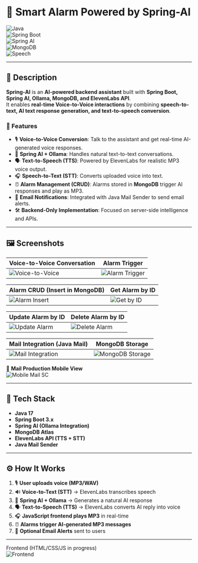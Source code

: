 # 🌟 Smart Alarm Powered by Spring-Al
![Java](https://img.shields.io/badge/Java-17-orange)  
![Spring Boot](https://img.shields.io/badge/Spring%20Boot-3.0-brightgreen?logo=springboot)  
![Spring AI](https://img.shields.io/badge/Spring%20AI-Intelligent%20Apps-6DB33F?logo=spring&logoColor=white)  
![MongoDB](https://img.shields.io/badge/MongoDB-Atlas-darkgreen?logo=mongodb)  
![Speech](https://img.shields.io/badge/Text--to--Speech-ElevenLabs-yellow)  

---

## 📌 Description  

**Spring-AI** is an **AI-powered backend assistant** built with **Spring Boot, Spring AI, Ollama, MongoDB, and ElevenLabs API**.  
It enables **real-time Voice-to-Voice interactions** by combining **speech-to-text, AI text response generation, and text-to-speech conversion**.  

### 🔑 Features  
- 🎙 **Voice-to-Voice Conversion**: Talk to the assistant and get real-time AI-generated voice responses.  
- 🧠 **Spring AI + Ollama**: Handles natural text-to-text conversations.  
- 🗣 **Text-to-Speech (TTS)**: Powered by ElevenLabs for realistic MP3 voice output.  
- 🎧 **Speech-to-Text (STT)**: Converts uploaded voice into text.  
- ⏰ **Alarm Management (CRUD)**: Alarms stored in **MongoDB** trigger AI responses and play as MP3.  
- 📩 **Email Notifications**: Integrated with Java Mail Sender to send email alerts.  
- 🛠 **Backend-Only Implementation**: Focused on server-side intelligence and APIs.  

---

## 🖼 Screenshots  

| Voice-to-Voice Conversation | Alarm Trigger |  
|-----------------------------|---------------|  
| ![Voice-to-Voice](https://github.com/nagenDev/SpringJarvis-AI-Powered-Voice-Assistant/blob/main/Images%202/Screenshot%20(596).png) | ![Alarm Trigger](https://github.com/nagenDev/SpringJarvis-AI-Powered-Voice-Assistant/blob/main/Images%202/Screenshot%20(605).png) |  

| Alarm CRUD (Insert in MongoDB) | Get Alarm by ID |  
|--------------------------------|----------------|  
| ![Alarm Insert](https://github.com/nagenDev/SpringJarvis-AI-Powered-Voice-Assistant/blob/main/Images%202/Screenshot%20(607).png) | ![Get by ID](https://github.com/nagenDev/SpringJarvis-AI-Powered-Voice-Assistant/blob/main/Images%202/Screenshot%20(608).png) |  

| Update Alarm by ID | Delete Alarm by ID |  
|--------------------|-------------------|  
| ![Update Alarm](https://github.com/nagenDev/SpringJarvis-AI-Powered-Voice-Assistant/blob/main/Images%202/Screenshot%20(610).png) | ![Delete Alarm](https://github.com/nagenDev/SpringJarvis-AI-Powered-Voice-Assistant/blob/main/Images%202/Screenshot%20(611).png) |  

| Mail Integration (Java Mail) | MongoDB Storage |  
|-------------------------------|-----------------|  
| ![Mail Integration](https://github.com/nagenDev/SpringJarvis-AI-Powered-Voice-Assistant/blob/main/Images%202/Screenshot%20(612).png) | ![MongoDB Storage](https://github.com/nagenDev/SpringJarvis-AI-Powered-Voice-Assistant/blob/main/Images%202/Screenshot%20(613).png) |  

📱 **Mail Production Mobile View**  
![Mobile Mail SC](https://github.com/nagenDev/SpringJarvis-AI-Powered-Voice-Assistant/blob/main/Images%202/photo_2025-08-26_09-08-46.jpg)  

---

## 🚀 Tech Stack  

- **Java 17**  
- **Spring Boot 3.x**  
- **Spring AI (Ollama Integration)**  
- **MongoDB Atlas**  
- **ElevenLabs API (TTS + STT)**  
- **Java Mail Sender**  

---

## ⚙️ How It Works  

1. 🎙 **User uploads voice (MP3/WAV)**  
2. 🔊 **Voice-to-Text (STT)** → ElevenLabs transcribes speech  
3. 🧠 **Spring AI + Ollama** → Generates a natural AI response  
4. 🗣 **Text-to-Speech (TTS)** → ElevenLabs converts AI reply into voice  
5. 🎧 **JavaScript frontend plays MP3** in real-time  
6. ⏰ **Alarms trigger AI-generated MP3 messages**  
7. 📩 **Optional Email Alerts** sent to users  

---
Frontend (HTML/CSS/JS in progress)  
![Frontend](https://github.com/nagenDev/SpringJarvis-AI-Powered-Voice-Assistant/blob/main/Images%202/Screenshot%20(601).png)  
